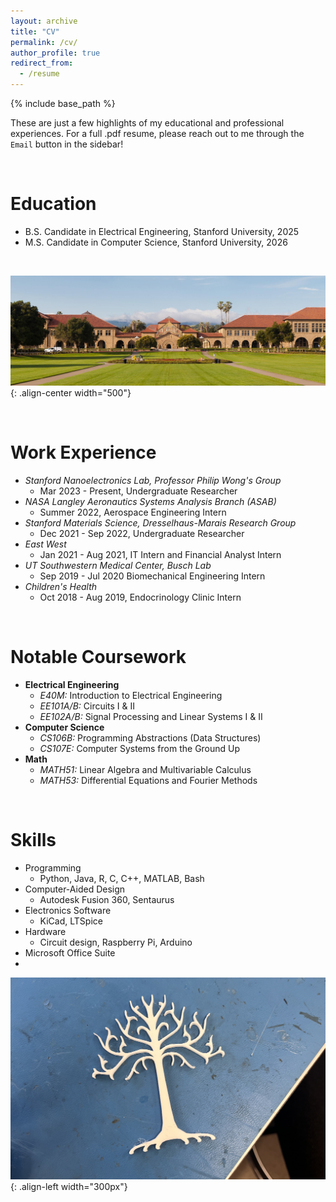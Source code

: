 ```yaml
---
layout: archive
title: "CV"
permalink: /cv/
author_profile: true
redirect_from:
  - /resume
---
```


{% include base_path %}

These are just a few highlights of my educational and professional experiences. For a full .pdf resume, please reach out to me through the `Email` button in the sidebar!

<br/>

Education
======
* B.S. Candidate in Electrical Engineering, Stanford University, 2025
* M.S. Candidate in Computer Science, Stanford University, 2026

<br/>

![POV](/images/stanford.png){: .align-center width="500"}

<br/>

Work Experience
======
* *Stanford Nanoelectronics Lab, Professor Philip Wong's Group*
  * Mar 2023 - Present, Undergraduate Researcher
* *NASA Langley Aeronautics Systems Analysis Branch (ASAB)*
  * Summer 2022, Aerospace Engineering Intern
* *Stanford Materials Science, Dresselhaus-Marais Research Group*
  * Dec 2021 - Sep 2022, Undergraduate Researcher
* *East West*
  * Jan 2021 - Aug 2021, IT Intern and Financial Analyst Intern
* *UT Southwestern Medical Center, Busch Lab*
  * Sep 2019 - Jul 2020 Biomechanical Engineering Intern
* *Children's Health*
  * Oct 2018 - Aug 2019, Endocrinology Clinic Intern


<br/>

Notable Coursework
======
* **Electrical Engineering**
  * *E40M:* Introduction to Electrical Engineering
  * *EE101A/B:* Circuits I & II
  * *EE102A/B:* Signal Processing and Linear Systems I & II
* **Computer Science**
  * *CS106B:* Programming Abstractions (Data Structures)
  * *CS107E:* Computer Systems from the Ground Up
* **Math** 
  * *MATH51:* Linear Algebra and Multivariable Calculus
  * *MATH53:* Differential Equations and Fourier Methods
  
<br/>

Skills
======
* Programming
  * Python, Java, R, C, C++, MATLAB, Bash
* Computer-Aided Design
  * Autodesk Fusion 360, Sentaurus
* Electronics Software
  * KiCad, LTSpice
* Hardware
  * Circuit design, Raspberry Pi, Arduino
* Microsoft Office Suite
* 

![Gondor print](/images/gondor.png){: .align-left width="300px"}


<br/>

